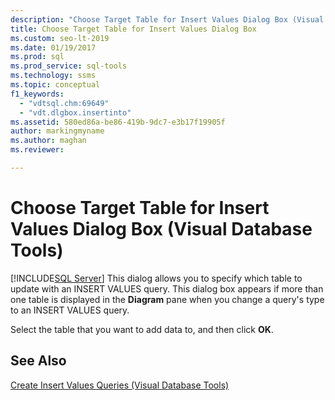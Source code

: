 ```yaml
---
description: "Choose Target Table for Insert Values Dialog Box (Visual Database Tools)"
title: Choose Target Table for Insert Values Dialog Box
ms.custom: seo-lt-2019
ms.date: 01/19/2017
ms.prod: sql
ms.prod_service: sql-tools
ms.technology: ssms
ms.topic: conceptual
f1_keywords: 
  - "vdtsql.chm:69649"
  - "vdt.dlgbox.insertinto"
ms.assetid: 580ed86a-be86-419b-9dc7-e3b17f19905f
author: markingmyname
ms.author: maghan
ms.reviewer: 

---
```

# Choose Target Table for Insert Values Dialog Box (Visual Database Tools)
[!INCLUDE[SQL Server](../../includes/applies-to-version/sqlserver.md)]
This dialog allows you to specify which table to update with an INSERT VALUES query. This dialog box appears if more than one table is displayed in the **Diagram** pane when you change a query's type to an INSERT VALUES query.  
  
Select the table that you want to add data to, and then click **OK**.  
  
## See Also  
[Create Insert Values Queries &#40;Visual Database Tools&#41;](../../ssms/visual-db-tools/create-insert-values-queries-visual-database-tools.md)  
  
